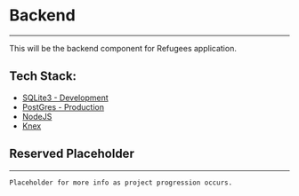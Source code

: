 # Backend
---
This will be the backend component for Refugees application.

## Tech Stack:
- [SQLite3 - Development](https://www.sqlite.org/index.html)
- [PostGres - Production](https://www.postgresql.org/)
- [NodeJS](https://nodejs.org/en/)
- [Knex](http://knexjs.org/)

## Reserved Placeholder
---
```
Placeholder for more info as project progression occurs.
```